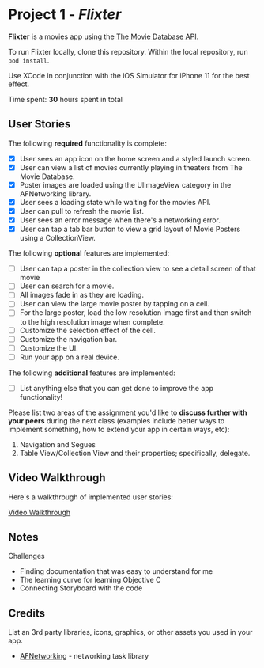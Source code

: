 # Project 1 - *Flixter*

**Flixter** is a movies app using the [The Movie Database API](http://docs.themoviedb.apiary.io/#).

To run Flixter locally, clone this repository.
Within the local repository, run ```pod install```.

Use XCode in conjunction with the iOS Simulator for iPhone 11 for the best effect.

Time spent: **30** hours spent in total

## User Stories

The following **required** functionality is complete:

- [X] User sees an app icon on the home screen and a styled launch screen.
- [X] User can view a list of movies currently playing in theaters from The Movie Database.
- [X] Poster images are loaded using the UIImageView category in the AFNetworking library.
- [X] User sees a loading state while waiting for the movies API.
- [X] User can pull to refresh the movie list.
- [X] User sees an error message when there's a networking error.
- [X] User can tap a tab bar button to view a grid layout of Movie Posters using a CollectionView.

The following **optional** features are implemented:

- [ ] User can tap a poster in the collection view to see a detail screen of that movie
- [ ] User can search for a movie.
- [ ] All images fade in as they are loading.
- [ ] User can view the large movie poster by tapping on a cell.
- [ ] For the large poster, load the low resolution image first and then switch to the high resolution image when complete.
- [ ] Customize the selection effect of the cell.
- [ ] Customize the navigation bar.
- [ ] Customize the UI.
- [ ] Run your app on a real device.

The following **additional** features are implemented:

- [ ] List anything else that you can get done to improve the app functionality!

Please list two areas of the assignment you'd like to **discuss further with your peers** during the next class (examples include better ways to implement something, how to extend your app in certain ways, etc):

1. Navigation and Segues
2. Table View/Collection View and their properties; specifically, delegate.

## Video Walkthrough

Here's a walkthrough of implemented user stories:

[Video Walkthrough](https://imgur.com/a/wEw7FrY)

## Notes

Challenges
  - Finding documentation that was easy to understand for me
  - The learning curve for learning Objective C
  - Connecting Storyboard with the code

## Credits

List an 3rd party libraries, icons, graphics, or other assets you used in your app.

- [AFNetworking](https://github.com/AFNetworking/AFNetworking) - networking task library
